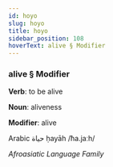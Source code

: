 ```yaml
---
id: hoyo
slug: hoyo
title: hoyo
sidebar_position: 108
hoverText: alive § Modifier
---
```


### alive § Modifier

**Verb**: to be alive

**Noun**: aliveness

**Modifier**: alive

Arabic حياة ḥayāh /ħa.jaːh/

*Afroasiatic Language Family*